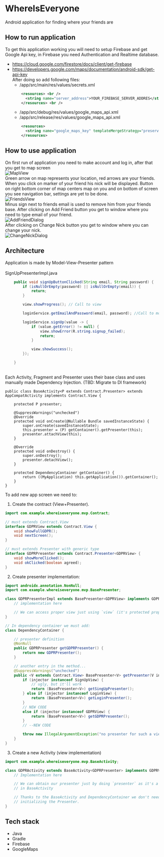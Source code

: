 # WhereIsEveryone
Android application for finding where your friends are


## How to run application

To get this application working you will need to setup Firebase and get Google Api key, in Firebase you need Authentication and Realtime database. <br />
* https://cloud.google.com/firestore/docs/client/get-firebase
* https://developers.google.com/maps/documentation/android-sdk/get-api-key <br />
After doing so add following files: <br />
  * /app/src/main/res/values/secrets.xml <br />
  ```xml
      <resources> <br />
        <string name="server_address">YOUR_FIREBASE_SERVER_ADDRES</string> <br />
      </resources> <br />
  ```
  * /app/src/debug/res/values/google_maps_api.xml <br />
  * /app/src/release/res/values/google_maps_api.xml <br />
  ```xml
      <resources>
        <string name="google_maps_key" templateMergeStrategy="preserve" translatable="false">GOOGLE_MAPS_API_KEY</string>
      </resources> 
  ```

## How to use application
On first run of application you need to make account and log in, after that you get to map screen <br />
![MapView](https://i.imgur.com/XkdnQANm.png) <br />
Green arrow on map represents your location, red arrows are your friends. When you click on marker of your friend his nick will be displayed.
Button on right bottom corner of map centers map on you and on bottom of screen you see navigation bar, settings are yet to be done. <br />
![FriendsView](https://i.imgur.com/WTU2F3fm.png) <br />
Minus sign next to friends email is used to remove him from your friends base.
After clicking on Add Friend button you get to window where you need to type email of your friend. <br />
![AddFriendDialog](https://i.imgur.com/7KAAMTRm.png) <br />
After clicking on Change Nick button you get to window where you can change your nick. <br />
![ChangeNickDialog](https://i.imgur.com/7CPWVnOm.png) 

## Architecture

Application is made by Model-View-Presenter pattern <br />
<br />
SignUpPresenterImpl.java <br />
```java
    public void signUpButtonClicked(String email, String password) {
        if (isNullOrEmpty(password) || isNullOrEmpty(email)) {
            return;
        }

        view.showProgress(); // Call to view

        loginService.getEmailAndPassword(email, password); //Call to model

        loginService.signUp(value -> {
            if (value.getError() != null) {
                view.showError(R.string.signup_failed);
                return;
            }

            view.showSuccess();
        });

    }
```
<br />
Each Activity, Fragment and Presenter uses their base class and uses manually made Dependency Injection. (TBD: Migrate to DI framework) <br />

    public class BaseActivity<P extends Contract.Presenter> extends AppCompatActivity implements Contract.View {

        protected P presenter;

        @SuppressWarnings("unchecked")
        @Override
        protected void onCreate(@Nullable Bundle savedInstanceState) {
            super.onCreate(savedInstanceState);
            this.presenter = (P) getContainer().getPresenter(this);
            presenter.attachView(this);
        }

        @Override
        protected void onDestroy() {
            super.onDestroy();
            presenter.detachView();
        }

        protected DependencyContainer getContainer() {
            return ((MyApplication) this.getApplication()).getContainer();
        }
    }
    
To add new app screen we need to: <br />
1. Create the contract (View+Presenter). 

```java
import com.example.whereiseveryone.mvp.Contract;

// must extends Contract.View
interface GDPRView extends Contract.View {  
    void showFullGDPR();
    void nextScreen();
}

// must extends Presenter with generic type
interface GDPRPresenter extends Contract.Presenter<GDPRView> { 
    void showMoreClicked();
    void okClicked(boolean agreed);
}
```
2. Create presenter implementation:

```java
import androidx.annotation.NonNull;
import com.example.whereiseveryone.mvp.BasePresenter;

class GDPRPresenterImpl extends BasePresenter<GDPRView> implements GDPRPresenter {
    // implementation here

    // We can access proper view just using `view` (it's protected property in BasePresenter)
}

// In dependency container we must add:
class DependencyContainer {

    // presenter definition
    @NonNull
    public GDPRPresenter getGDPRPresenter() {
        return new GDPRPresenter();
    }

    // another entry in the method...
    @SuppressWarnings("unchecked")
    public <V extends Contract.View> BasePresenter<V> getPresenter(V injector) {
        if (injector instanceof SignUpView) {
            // ugly, but it'll work
            return (BasePresenter<V>) getSingUpPresenter();
        } else if (injector instanceof LoginView) {
            return (BasePresenter<V>) getLoginPresenter();
        } 
        // NEW CODE
        else if (injector instanceof GDPRView) {
            return (BasePresenter<V>) getGDPRPresenter();
        }
        // --NEW CODE

        throw new IllegalArgumentException("no presenter for such a view");
    }    
}
```

3. Create a new Activity (view implementation)

```java
import com.example.whereiseveryone.mvp.BaseActivity;

class GDPRActivity extends BaseActivity<GDPRPresenter> implements GDPRView {
    // Implementation here

    // We can obtain our presenter just by doing `presenter` as it's a protected property
    // in BaseActivity

    // Thanks to the BaseActivity and DependencyContainer we don't need to remember about
    // initializing the Presenter. 
}
```



## Tech stack
 
* Java
* Gradle
* Firebase
* GoogleMaps

